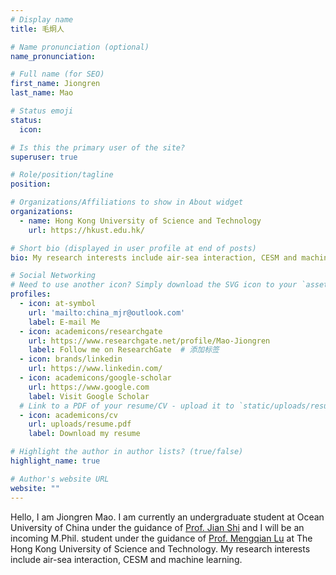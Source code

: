 ```yaml
---
# Display name
title: 毛炯人

# Name pronunciation (optional)
name_pronunciation: 

# Full name (for SEO)
first_name: Jiongren
last_name: Mao

# Status emoji
status:
  icon: 

# Is this the primary user of the site?
superuser: true

# Role/position/tagline
position: 

# Organizations/Affiliations to show in About widget
organizations:
  - name: Hong Kong University of Science and Technology
    url: https://hkust.edu.hk/

# Short bio (displayed in user profile at end of posts)
bio: My research interests include air-sea interaction, CESM and machine learning.

# Social Networking
# Need to use another icon? Simply download the SVG icon to your `assets/media/icons/` folder.
profiles:
  - icon: at-symbol
    url: 'mailto:china_mjr@outlook.com'
    label: E-mail Me
  - icon: academicons/researchgate
    url: https://www.researchgate.net/profile/Mao-Jiongren
    label: Follow me on ResearchGate  # 添加标签
  - icon: brands/linkedin
    url: https://www.linkedin.com/
  - icon: academicons/google-scholar
    url: https://www.google.com
    label: Visit Google Scholar
  # Link to a PDF of your resume/CV - upload it to `static/uploads/resume.pdf`
  - icon: academicons/cv
    url: uploads/resume.pdf
    label: Download my resume

# Highlight the author in author lists? (true/false)
highlight_name: true

# Author's website URL
website: ""
---
```


Hello, I am Jiongren Mao. I am currently an undergraduate student at Ocean University of China
under the guidance of [Prof. Jian Shi](https://coas.ouc.edu.cn/2023/0602/c8874a434262/page.htm) and I will be an incoming M.Phil. student under the guidance of [Prof. Mengqian Lu](https://cemlu.people.ust.hk/individual/proflu.html) at The Hong Kong University of Science and Technology. My research interests include air-sea interaction, CESM and machine learning.